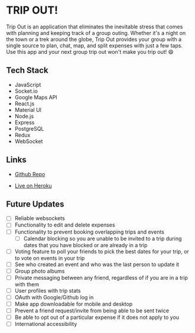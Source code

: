 # TRIP OUT!

Trip Out is an application that eliminates the inevitable stress that comes with planning and keeping track of a group outing. Whether it's a night on the town or a trek around the globe, Trip Out provides your group with a single source to plan, chat, map, and split expenses with just a few taps. Use this app and your next group trip out won't make you trip out! :smile:

<!-- ## Features
##would like to reorganize this to better match the homepage etc
* Users can invite other users to become friends. 
    * (The friend request can be canceled by the sender or rejected by the receiver.)
* A user can create a Trip and invite any friend to join the trip. 
    * The friend can accept or reject the invitation, and they can invite any of their friends to the Trip.
* Friends in a given Trip can add Events and Expenses to the trip.
    * Events will appear on the Trip Map and Trip Calendar. 
    * Expenses are tracked by which Friend paid for what, and can also be viewed by Category.
* In the Trip Map, a Friend can choose to pin their location, so other Friends in that Trip can view them on the Trip Map.
* A Friend is able to leave a trip at any time, as long as no expenses have yet been added.
* The Friend who created the Trip is the only one with the ability to mark the Trip as closed and edit details about the Trip such as location and dates.
* The Group Chat is accessible to all Friends in a Trip and the entire group chat history is viewable by all Friends in the Trip.
    * The Group Chat will still be accessible after a Trip is closed if there are any unpaid debts remaining.
* After a Trip is closed, the expenses are divided evenly between the Friends, and a table displays the minimum number of transactions for each person to pay their friends back.
    * Only the person who is owed money may mark the owed money as being paid. -->

## Tech Stack
* JavaScript
* Socket.io
* Google Maps API
* React.js
* Material UI
* Node.js
* Express
* PostgreSQL
* Redux
* WebSocket

## Links

- [Github Repo](https://github.com/2107-Capstone/capstone "Trip Out Repo")

- [Live on Heroku](https://trip-out.herokuapp.com/ "Live View")

<!-- - [Bugs](https://github.com/Rohit19060/<project-name>/issues "Issues Page")

- [API](<API Link> "API") -->

<!-- ## Screenshots

![Home Page](/public/readme/homepage/.png "Home Page")

![](/screenshots/2.png)

![](/screenshots/3.png)

## Available Commands

In the project directory, you can run:

### `npm start" : "react-scripts start"`,

The app is built using `create-react-app` so this command Runs the app in Development mode. Open [http://localhost:3000](http://localhost:3000) to view it in the browser. You also need to run the server file as well to completely run the app. The page will reload if you make edits.
You will also see any lint errors in the console.

### `"npm run build": "react-scripts build"`,

Builds the app for production to the `build` folder. It correctly bundles React in production mode and optimizes the build for the best performance. The build is minified and the filenames include the hashes. Your app will be ready to deploy!

### `"npm run test": "react-scripts test"`,

Launches the test runner in the interactive watch mode.

### `"npm run dev": "concurrently "nodemon server" "npm run start"`,

For running the server and app together I am using concurrently this helps a lot in the MERN application as it runs both the server (client and server) concurrently. So you can work on them both together.

### `"serve": "node server"`

For running the server file on you can use this command.

### `npm run serve`

## Built With

- JavaScript
- Node
- NPM
- Webpack
- HTML
- CSS -->

## Future Updates

- [ ] Reliable websockets
- [ ] Functionality to edit and delete expenses
- [ ] Functionality to prevent booking overlapping trips and events
    - [ ] Calendar blocking so you are unable to be invited to a trip during dates that you have blocked or are already in a trip
- [ ] Voting feature to poll your friends to pick the best dates for your trip, or to vote on events in your trip
- [ ] See who created an event and who was the last person to update it
- [ ] Group photo albums
- [ ] Private messaging between any friend, regardless of if you are in a trip with them
- [ ] User profiles with trip stats
- [ ] OAuth with Google/Github log in
- [ ] Make app downloadable for mobile and desktop
- [ ] Prevent a friend request/invite from being able to be sent twice
- [ ] Be able to opt out of a particular expense if it does not apply to you
- [ ] International accessibility

<!-- 
## Developers
**Andy Gao**
- [Profile](https://github.com/rohit19060 "Rohit jain")

**Corinne Tinacci**
- [Profile](https://github.com/rohit19060 "Rohit jain")

**Jonathan Martinez**
- [Profile](https://github.com/rohit19060 "Rohit jain")




Contributions, issues, and feature requests are welcome!

\
\
\
\
\
\
\
\


<!-- ![](readme.gif) -->
